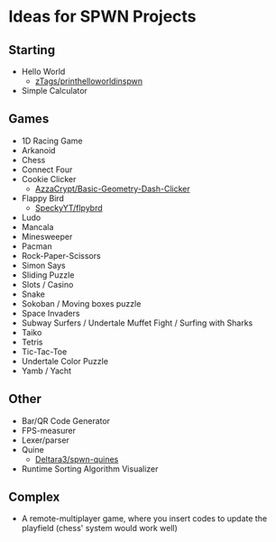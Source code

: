# Ideas for SPWN Projects

## Starting

- Hello World
  - [zTags/printhelloworldinspwn](https://github.com/zTags/printhelloworldinspwn)
- Simple Calculator

## Games

- 1D Racing Game
- Arkanoid
- Chess
- Connect Four
- Cookie Clicker
  - [AzzaCrypt/Basic-Geometry-Dash-Clicker](https://github.com/AzzaCrypt/Basic-Geometry-Dash-Clicker)
- Flappy Bird
  - [SpeckyYT/flpybrd](https://github.com/SpeckyYT/flpybrd)
- Ludo
- Mancala
- Minesweeper
- Pacman
- Rock-Paper-Scissors
- Simon Says
- Sliding Puzzle
- Slots / Casino
- Snake
- Sokoban / Moving boxes puzzle
- Space Invaders
- Subway Surfers / Undertale Muffet Fight / Surfing with Sharks
- Taiko
- Tetris
- Tic-Tac-Toe
- Undertale Color Puzzle
- Yamb / Yacht

## Other

- Bar/QR Code Generator
- FPS-measurer
- Lexer/parser
- Quine
  - [Deltara3/spwn-quines](https://github.com/Deltara3/spwn-quines)
- Runtime Sorting Algorithm Visualizer

## Complex

- A remote-multiplayer game, where you insert codes to update the playfield (chess' system would work well)
